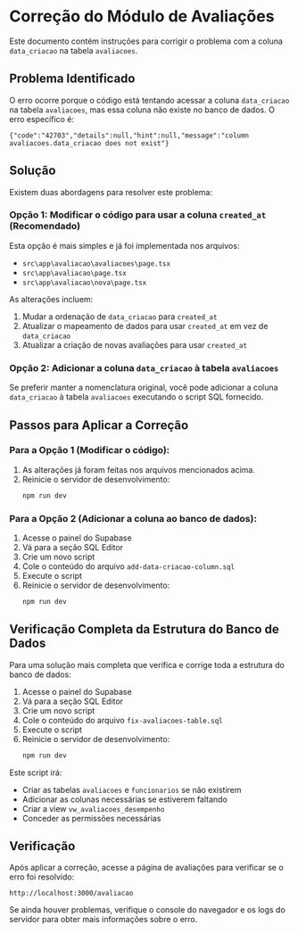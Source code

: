 # Correção do Módulo de Avaliações

Este documento contém instruções para corrigir o problema com a coluna `data_criacao` na tabela `avaliacoes`.

## Problema Identificado

O erro ocorre porque o código está tentando acessar a coluna `data_criacao` na tabela `avaliacoes`, mas essa coluna não existe no banco de dados. O erro específico é:

```
{"code":"42703","details":null,"hint":null,"message":"column avaliacoes.data_criacao does not exist"}
```

## Solução

Existem duas abordagens para resolver este problema:

### Opção 1: Modificar o código para usar a coluna `created_at` (Recomendado)

Esta opção é mais simples e já foi implementada nos arquivos:
- `src\app\avaliacao\avaliacoes\page.tsx`
- `src\app\avaliacao\page.tsx`
- `src\app\avaliacao\nova\page.tsx`

As alterações incluem:
1. Mudar a ordenação de `data_criacao` para `created_at`
2. Atualizar o mapeamento de dados para usar `created_at` em vez de `data_criacao`
3. Atualizar a criação de novas avaliações para usar `created_at`

### Opção 2: Adicionar a coluna `data_criacao` à tabela `avaliacoes`

Se preferir manter a nomenclatura original, você pode adicionar a coluna `data_criacao` à tabela `avaliacoes` executando o script SQL fornecido.

## Passos para Aplicar a Correção

### Para a Opção 1 (Modificar o código):

1. As alterações já foram feitas nos arquivos mencionados acima.
2. Reinicie o servidor de desenvolvimento:
   ```bash
   npm run dev
   ```

### Para a Opção 2 (Adicionar a coluna ao banco de dados):

1. Acesse o painel do Supabase
2. Vá para a seção SQL Editor
3. Crie um novo script
4. Cole o conteúdo do arquivo `add-data-criacao-column.sql`
5. Execute o script
6. Reinicie o servidor de desenvolvimento:
   ```bash
   npm run dev
   ```

## Verificação Completa da Estrutura do Banco de Dados

Para uma solução mais completa que verifica e corrige toda a estrutura do banco de dados:

1. Acesse o painel do Supabase
2. Vá para a seção SQL Editor
3. Crie um novo script
4. Cole o conteúdo do arquivo `fix-avaliacoes-table.sql`
5. Execute o script
6. Reinicie o servidor de desenvolvimento:
   ```bash
   npm run dev
   ```

Este script irá:
- Criar as tabelas `avaliacoes` e `funcionarios` se não existirem
- Adicionar as colunas necessárias se estiverem faltando
- Criar a view `vw_avaliacoes_desempenho`
- Conceder as permissões necessárias

## Verificação

Após aplicar a correção, acesse a página de avaliações para verificar se o erro foi resolvido:

```
http://localhost:3000/avaliacao
```

Se ainda houver problemas, verifique o console do navegador e os logs do servidor para obter mais informações sobre o erro.
